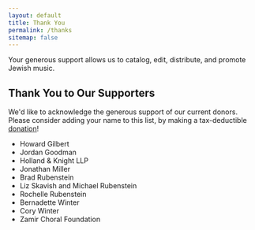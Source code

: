 ```yaml
---
layout: default
title: Thank You
permalink: /thanks
sitemap: false
---
```


Your generous support allows us to catalog, edit, distribute, and promote Jewish music.

## Thank You to Our Supporters

We'd like to acknowledge the generous support of our current donors.
Please consider adding your name to this list, by making a tax-deductible [donation](/donate)!

- Howard Gilbert
- Jordan Goodman
- Holland & Knight LLP
- Jonathan Miller
- Brad Rubenstein
- Liz Skavish and Michael Rubenstein
- Rochelle Rubenstein
- Bernadette Winter
- Cory Winter
- Zamir Choral Foundation

